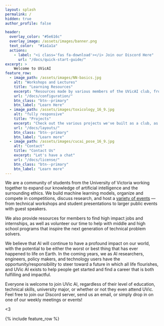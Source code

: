 ```yaml
---
layout: splash
permalink: /
hidden: true
author_profile: false

header:
  overlay_color: "#5e616c"
  overlay_image: /assets/images/banner.png
  text_color:  "#1a1a1a"
  actions:
    - label: "<i class='fas fa-download'></i> Join our Discord Here"
      url: "/docs/quick-start-guide/"
excerpt: >
    Welcome to UVicAI
feature_row:
  - image_path: /assets/images/NN-basics.jpg
    alt: "Workshops and Lectures"
    title: "Learning Resources"
    excerpt: "Resources made by various members of the UVicAI club, from lecture slides to colab notebooks."
    url: "/docs/configuration/"
    btn_class: "btn--primary"
    btn_label: "Learn Here"
  - image_path: /assets/images/toxicology_16_9.jpg
    alt: "fully responsive"
    title: "Projects"
    excerpt: "Check out the various projects we've built as a club, as well as ongoing projects!"
    url: "/docs/layouts/"
    btn_class: "btn--primary"
    btn_label: "Learn more"
  - image_path: /assets/images/cucai_pose_16_9.jpg
    alt: "Contact"
    title: "Contact Us"
    excerpt: "Let's have a chat"
    url: "/docs/license/"
    btn_class: "btn--primary"
    btn_label: "Learn more"      
---
```


We are a community of students from the University of Victoria working together to expand our knowledge of artificial intelligence and the surrounding ethics. We build machine learning models, organize and compete in competitions, discuss research, and host a [variety of events](https://uvicai.ca/events/) — from technical workshops and student presentations to larger public events with guest speakers.

We also provide resources for members to find high impact jobs and internships, as well as volunteer our time to help with middle and high school programs that inspire the next generation of technical problem solvers.

We believe that AI will continue to have a profound impact on our world, with the potential to be either the worst or best thing that has ever happened to life on Earth. In the coming years, we as AI researchers, engineers, policy makers, and technology users have the opportunity/responsibility to steer toward a future in which all life flourishes, and UVic AI exists to help people get started and find a career that is both fulfilling and impactful.

Everyone is welcome to join UVic AI, regardless of their level of education, technical skills, university major, or whether or not they even attend UVic. Feel free to join our Discord server, send us an email, or simply drop in on one of our weekly meetings or events!

<3

{% include feature_row %}